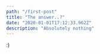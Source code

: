 ```yaml
---
path: "/first-post"
title: "The answer..?"
date: "2020-01-01T17:12:33.962Z"
description: "Absolutely nothing"
---
```


:)
